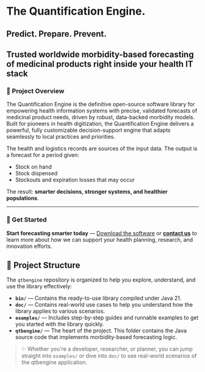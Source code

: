# The Quantification Engine. 
## Predict. Prepare. Prevent.
## Trusted worldwide morbidity-based forecasting of medicinal products right inside your health IT stack
### 📌 Project Overview

The Quantification Engine is the definitive open-source software library for empowering health information systems with precise, validated forecasts of medicinal product needs, driven by robust, data-backed morbidity models. Built for pioneers in health digitization, the Quantification Engine delivers a powerful, fully customizable decision-support engine that adapts seamlessly to local practices and priorities.

The health and logistics records are sources of the input data. The output is a forecast for a period given:
-	Stock on hand
-	Stock dispensed
-	Stockouts and expiration losses that may occur

The result: **smarter decisions, stronger systems, and healthier populations**.

---

### 🚀 Get Started

**Start forecasting smarter today** — [Download the software](#) or **[contact us](#)** to learn more about how we can support your health planning, research, and innovation efforts.
## 📁 Project Structure

The `qtbengine` repository is organized to help you explore, understand, and use the library effectively:

- **`bin/`** — Contains the ready-to-use library compiled under Java 21.
- **`doc/`** — Contains real-world use cases to help you understand how the library applies to various scenarios.
- **`examples/`** — Includes step-by-step guides and runnable examples to get you started with the library quickly.
- **`qtbengine/`** — The heart of the project. This folder contains the Java source code that implements morbidity-based forecasting logic.

> ✨ Whether you're a developer, researcher, or planner, you can jump straight into `examples/` or dive into `doc/` to see real-world scenarios of the qtbengine application.


